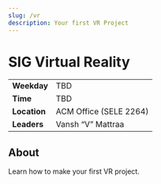 ```yaml
---
slug: /vr
description: Your first VR Project
---
```


# SIG Virtual Reality

|              |                        |
| ------------ | ---------------------- |
| **Weekday**  | TBD                    |
| **Time**     | TBD                    |
| **Location** | ACM Office (SELE 2264) |
| **Leaders**  | Vansh “V” Mattraa      |

## About

Learn how to make your first VR project.

